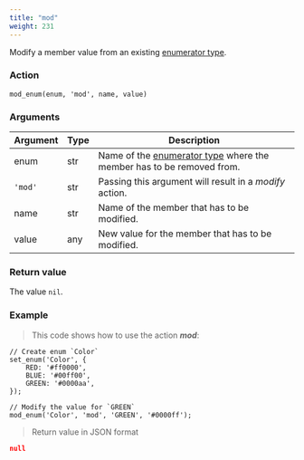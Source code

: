 ```yaml
---
title: "mod"
weight: 231
---
```


Modify a member value from an existing [enumerator type](../../../data-types/enum).


### Action

`mod_enum(enum, 'mod', name, value)`

### Arguments

Argument | Type | Description
-------- | ---- | -----------
enum | str | Name of the [enumerator type](../../../data-types/enum) where the member has to be removed from.
`'mod'` | str | Passing this argument will result in a *modify* action.
name | str | Name of the member that has to be modified.
value | any | New value for the member that has to be modified.

### Return value

The value `nil`.

### Example

> This code shows how to use the action ***mod***:

```thingsdb,json_response
// Create enum `Color`
set_enum('Color', {
    RED: '#ff0000',
    BLUE: '#00ff00',
    GREEN: '#0000aa',
});

// Modify the value for `GREEN`
mod_enum('Color', 'mod', 'GREEN', '#0000ff');
```

> Return value in JSON format

```json
null
```
